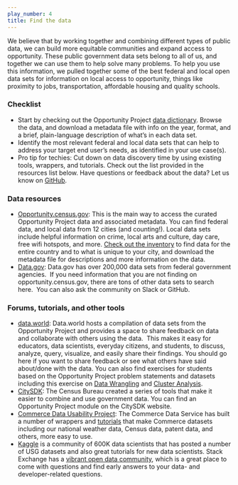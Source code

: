```yaml
---
play_number: 4
title: Find the data
---
```



We believe that by working together and combining different types of public data, we can build more equitable communities and expand access to opportunity. These public government data sets belong to all of us, and together we can use them to help solve many problems.  To help you use this information, we pulled together some of the best federal and local open data sets for information on local access to opportunity, things like proximity to jobs, transportation, affordable housing and quality schools.


### Checklist
- Start by checking out the Opportunity Project [data dictionary](http://opportunity.census.gov/build.html#datainventory). Browse the data, and download a metadata file with info on the year, format, and a brief, plain-language description of what’s in each data set.  
- Identify the most relevant federal and local data sets that can help to address your target end user’s needs, as identified in your use case(s).
- Pro tip for techies: Cut down on data discovery time by using existing tools, wrappers, and tutorials.  Check out the list provided in the resources list below.
Have questions or feedback about the data? Let us know on [GitHub](https://github.com/uscensusbureau/opportunity). 

### Data resources
- [Opportunity.census.gov](http://www.opportunity.census.gov/): This is the main way to access the curated Opportunity Project data and associated metadata.  You can find federal data, and local data from 12 cities (and counting!). Local data sets include helpful information on crime, local arts and culture, day care, free wifi hotspots, and more.  [Check out the inventory](http://opportunity.census.gov/build.html#datainventory) to find data for the entire country and to what is unique to your city, and download the metadata file for descriptions and more information on the data.
-	[Data.gov](https://www.data.gov/): Data.gov has over 200,000 data sets from federal government agencies.  If you need information that you are not finding on opportunity.census.gov, there are tons of other data sets to search here.  You can also ask the community on Slack or GitHub.

### Forums, tutorials, and other tools
- [data.world](https://data.world/opportunity?tab=datasets): Data.world hosts a compilation of data sets from the Opportunity Project and provides a space to share feedback on data and collaborate with others using the data.  This makes it easy for educators, data scientists, everyday citizens, and students, to discuss, analyze, query, visualize, and easily share their findings. You should go here if you want to share feedback or see what others have said about/done with the data.  You can also find exercises for students based on the Opportunity Project problem statements and datasets including this exercise on [Data Wrangling](https://data.world/nrippner/opportunity-project-use-case) and [Cluster Analysis](https://data.world/nrippner/cluster-analysis-challenge). 
- [CitySDK](https://uscensusbureau.github.io/citysdk/examples/arcGisHUD/): The Census Bureau created a series of tools that make it easier to combine and use government data. You can find an Opportunity Project module on the CitySDK website.
- [Commerce Data Usability Project](https://www.commerce.gov/datausability/): The Commerce Data Service has built a number of wrappers and [tutorials](http://blog.kaggle.com/category/tutorials/) that make Commerce datasets including our national weather data, Census data, patent data, and others, more easy to use.
-	[Kaggle](https://www.kaggle.com/commerce-gov) is a community of 600K data scientists that has posted a number of USG datasets and also great tutorials for new data scientists. Stack Exchange has a [vibrant open data community](http://opendata.stackexchange.com/), which is a great place to come with questions and find early answers to your data- and developer-related questions.

 
